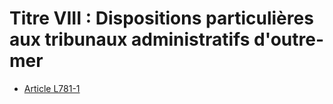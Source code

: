 # Titre VIII : Dispositions particulières aux tribunaux administratifs d'outre-mer

- [Article L781-1](article-l781-1.md)
